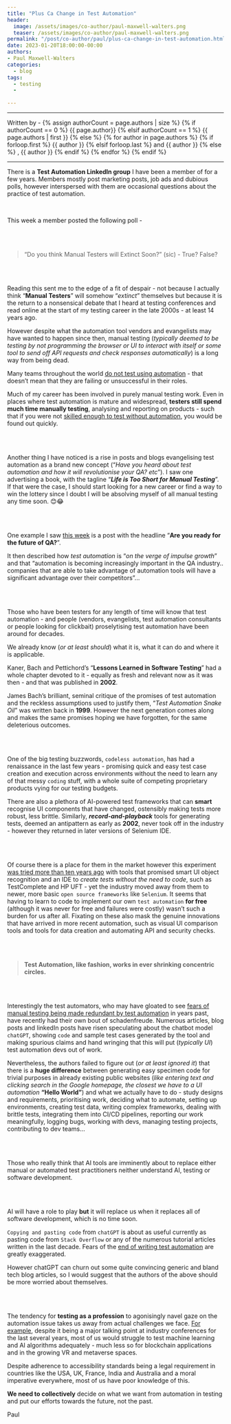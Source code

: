 ```yaml
---
title: "Plus Ca Change in Test Automation"
header:
  image: /assets/images/co-author/paul-maxwell-walters.png
  teaser: /assets/images/co-author/paul-maxwell-walters.png
permalink: "/post/co-author/paul/plus-ca-change-in-test-automation.html"
date: 2023-01-20T18:00:00-00:00
authors:
- Paul Maxwell-Walters
categories:
  - blog
tags:
  - testing
  -
  
---
```


<hr>
<p>
 Written by -
{% assign authorCount = page.authors | size %}
{% if authorCount == 0 %}
   {{ page.author}}
{% elsif authorCount == 1 %}
    {{ page.authors | first }}         
{% else %}
    {% for author in page.authors %}
        {% if forloop.first %}
            {{ author }}
        {% elsif forloop.last %}
            and {{ author }}
        {% else %}
            , {{ author }}
        {% endif %}
    {% endfor %}
{% endif %}
</p>

<hr>

There is a **Test Automation LinkedIn group** I have been a member of for a few years. Members mostly post marketing posts, job ads and dubious polls, however interspersed with them are occasional questions about the practice of test automation.

<br>

This week a member posted the following poll -

<br><br>



> “Do you think Manual Testers will Extinct Soon?” (sic) - True? False?

<br><br>



Reading this sent me to the edge of a fit of despair - not because I actually think “**Manual Testers**” will somehow “_extinct_” themselves but because it is the return to a nonsensical debate that I heard at testing conferences and read online at the start of my testing career in the late 2000s - at least 14 years ago. 

However despite what the automation tool vendors and evangelists may have wanted to happen since then, manual testing (_typically deemed to be testing by not programming the browser or UI to interact with itself or some tool to send off API requests and check responses automatically_) is a long way from being dead. 

Many teams throughout the world <ins>do not test using automation</ins> - that doesn’t mean that they are failing or unsuccessful in their roles. 

Much of my career has been involved in purely manual testing work. 
Even in places where test automation is mature and widespread, **testers still spend much time manually testing**, analysing and reporting on products - such that if you were not <ins>skilled enough to test without automation</ins>, you would be found out quickly.


<br><br>


Another thing I have noticed is a rise in posts and blogs evangelising test automation as a brand new concept (“_Have you heard about test automation and how it will revolutionise your QA? etc_”). 
I saw one advertising a book, with the tagline “**_Life is Too Short for Manual Testing_**”. 
If that were the case, I should start looking for a new career or find a way to win the lottery since I doubt I will be absolving myself of all manual testing any time soon. 😊😂

<br><br>

One example I saw <ins>this week</ins> is a post with the headline “**Are you ready for the future of QA?**”. 


It then described how _test automation_ is “_on the verge of impulse growth_” and that 
“automation is becoming increasingly important in the QA industry.. companies that are able to take advantage of automation tools will have a significant advantage over their competitors”...


<br><br>


Those who have been testers for any length of time will know that test automation - and people (vendors, evangelists, test automation consultants or people looking for clickbait) proselytising test automation have been around for decades. 

We already know (_or at least should_) what it is, what it can do and where it is applicable. 

Kaner, Bach and Pettichord’s “**Lessons Learned in Software Testing**” had a whole chapter devoted to it - equally as fresh and relevant now as it was then - and that was published in **2002**. 

James Bach’s brilliant, seminal critique of the promises of test automation and the reckless assumptions used to justify them, “_Test Automation Snake Oil_” was written back in **1999**. 
However the next generation comes along and makes the same promises hoping we have forgotten, for the same deleterious outcomes.

<br><br>


One of the big testing buzzwords, `codeless automation`, has had a renaissance in the last few years - promising quick and easy test case creation and execution across environments without the need to learn any of that messy `coding` stuff, with a whole suite of competing proprietary products vying for our testing budgets.

There are also a plethora of AI-powered test frameworks that can **smart** recognise UI components that have changed, ostensibly making tests more robust, less brittle. 
Similarly, _**record-and-playback**_ tools for generating tests, deemed an antipattern as early as **2002**, never took off in the industry - however they returned in later versions of Selenium IDE. 

<br><br>


Of course there is a place for them in the market however this experiment <ins>was tried more than ten years ago</ins> with tools that promised smart UI object recognition and an IDE to _create tests without the need to code_, such as TestComplete and HP UFT - yet the industry moved away from them to newer, more basic `open source frameworks` like `Selenium`. 
It seems that having to learn to code to implement our own `test automation` **for free** (although it was never for free and failures were costly) wasn’t such a burden for us after all. 
Fixating on these also mask the genuine innovations that have arrived in more recent automation, such as visual UI comparison tools and tools for data creation and automating API and security checks.

<br><br>

> **Test Automation, like fashion, works in ever shrinking concentric circles.**

<br><br>


Interestingly the test automators, who may have gloated to see <ins>fears of manual testing being made redundant by test automation</ins> in years past, have recently had their own bout of schadenfreude. 
Numerous articles, blog posts and linkedIn posts have risen speculating about the chatbot model `chatGPT`, showing `code` and sample test cases generated by the tool and making spurious claims and hand wringing that this will put (_typically UI_) test automation devs out of work. 

Nevertheless, the authors failed to figure out (_or at least ignored it_) that there is a **huge difference** between generating easy specimen code for trivial purposes in already existing public websites (_like entering text and clicking search in the Google homepage, the closest we have to a UI automation_ **“Hello World”**) and what we actually have to do - study designs and requirements, prioritising work, deciding what to automate, setting up environments, creating test data, writing complex frameworks, dealing with brittle tests, integrating them into CI/CD pipelines, reporting our work meaningfully, logging bugs, working with devs, managing testing projects, contributing to dev teams…


<br><br>


Those who really think that AI tools are imminently about to replace either manual or automated test practitioners neither understand AI, testing or software development.

<br><br>


AI will have a role to play **but** it will replace us when it replaces all of software development, which is no time soon. 

`Copying and pasting code` from `chatGPT` is about as useful currently as pasting code from `Stack Overflow` or any of the numerous tutorial articles written in the last decade. 
Fears of the <ins>end of writing test automation</ins> are greatly exaggerated. 

However chatGPT can churn out some quite convincing generic and bland tech blog articles, so I would suggest that the authors of the above should be more worried about themselves.

<br><br>


The tendency for **testing as a profession** to agonisingly navel gaze on the automation issue takes us away from actual challenges we face. 
<ins>For example</ins>, despite it being a major talking point at industry conferences for the last several years, most of us would struggle to test machine learning and AI algorithms adequately - much less so for blockchain applications and in the growing VR and metaverse spaces. 

Despite adherence to accessibility standards being a legal requirement in countries like the USA, UK, France, India and Australia and a moral imperative everywhere, most of us have poor knowledge of this.

**We need to collectively** decide on what we want from automation in testing and put our efforts towards the future, not the past.


Paul
